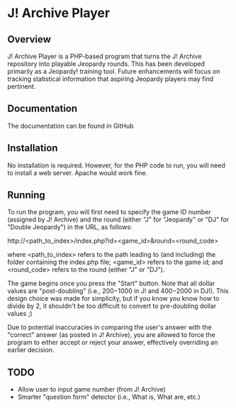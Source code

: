J! Archive Player
==================
				
Overview
---------
J! Archive Player is a PHP-based program that turns the J! Archive repository into playable Jeopardy rounds. This has been developed primarily as a Jeopardy! training tool. Future enhancements will focus on tracking statistical information that aspiring Jeopardy players may find pertinent.

Documentation
---------------
The documentation can be found in GitHub

Installation
-------------
No installation is required. However, for the PHP code to run, you will need to install a web server. Apache would work fine.

Running
--------
To run the program, you will first need to specify the game ID number (assigned by J! Archive) and the round (either "J" for "Jeopardy" or "DJ" for "Double Jeopardy") in the URL, as follows:

http://&lt;path_to_index>/index.php?id=&lt;game_id>&round=&lt;round_code>

where &lt;path_to_index> refers to the path leading to (and including) the folder containing the index.php file; &lt;game_id> refers to the game id; and &lt;round_code> refers to the round (either "J" or "DJ").

The game begins once you press the "Start" button. Note that all dollar values are "post-doubling" (i.e., $200-$1000 in J! and $400-$2000 in DJ!). This design choice was made for simplicity, but if you know you know how to divide by 2, it shouldn't be too difficult to convert to pre-doubling dollar values ;)

Due to potential inaccuracies in comparing the user's answer with the "correct" answer (as posted in J! Archive), you are allowed to force the program to either accept or reject your answer, effectively overriding an earlier decision.

TODO
-----

- Allow user to input game number (from J! Archive)
- Smarter "question form" detector (i.e., What is, What are, etc.)